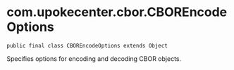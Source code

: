 # com.upokecenter.cbor.CBOREncodeOptions

    public final class CBOREncodeOptions extends Object

Specifies options for encoding and decoding CBOR objects.
